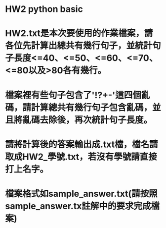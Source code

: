 # HW2 python basic
# HW2.txt是本次要使用的作業檔案，請各位先計算出總共有幾行句子，並統計句子長度<=40、<=50、<=60、<=70、<=80以及>80各有幾行。
# 檔案裡有些句子包含了'!?+-'這四個亂碼，請計算總共有幾行句子包含亂碼，並且將亂碼去除後，再次統計句子長度。
# 請將計算後的答案輸出成.txt檔，檔名請取成HW2_學號.txt，若沒有學號請直接打上名字。
# 檔案格式如sample_answer.txt(請按照sample_answer.tx註解中的要求完成檔案)
